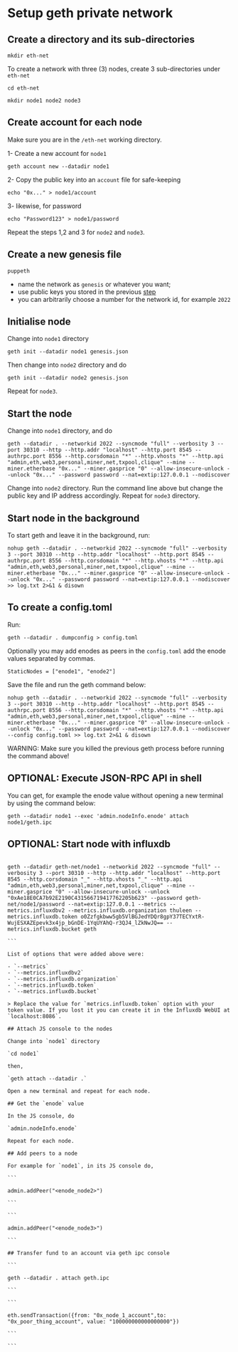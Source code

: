 # Setup geth private network

## Create a directory and its sub-directories

`mkdir eth-net`

To create a network with three (3) nodes, create 3 sub-directories under `eth-net`

`cd eth-net`

`mkdir node1 node2 node3`

## Create account for each node

Make sure you are in the `/eth-net` working directory.

1- Create a new account for `node1`

`geth account new --datadir node1`

2- Copy the public key into an `account` file for safe-keeping

`echo "0x..." > node1/account`

3- likewise, for password

`echo "Password123" > node1/password`

Repeat the steps 1,2 and 3 for `node2` and `node3`.

## Create a new genesis file

`puppeth`

- name the network as `genesis` or whatever you want;
- use public keys you stored in the previous [step](#create-account-for-each-node)
- you can arbitrarily choose a number for the network id, for example `2022`

## Initialise node

Change into `node1` directory

`geth init --datadir node1 genesis.json`

Then change into `node2` directory and do

`geth init --datadir node2 genesis.json`

Repeat for `node3`.

## Start the node

Change into `node1` directory, and do

```
geth --datadir . --networkid 2022 --syncmode "full" --verbosity 3 --port 30310 --http --http.addr "localhost" --http.port 8545 --authrpc.port 8556 --http.corsdomain "*" --http.vhosts "*" --http.api "admin,eth,web3,personal,miner,net,txpool,clique" --mine --miner.etherbase "0x..." --miner.gasprice "0" --allow-insecure-unlock --unlock "0x..." --password password --nat=extip:127.0.0.1 --nodiscover
```

Change into `node2` directory. Run the command line above but change the public key and IP address accordingly. Repeat for `node3` directory.

## Start node in the background

To start geth and leave it in the background, run:

```
nohup geth --datadir . --networkid 2022 --syncmode "full" --verbosity 3 --port 30310 --http --http.addr "localhost" --http.port 8545 --authrpc.port 8556 --http.corsdomain "*" --http.vhosts "*" --http.api "admin,eth,web3,personal,miner,net,txpool,clique" --mine --miner.etherbase "0x..." --miner.gasprice "0" --allow-insecure-unlock --unlock "0x..." --password password --nat=extip:127.0.0.1 --nodiscover >> log.txt 2>&1 & disown
```

## To create a config.toml

Run:

```
geth --datadir . dumpconfig > config.toml
```

Optionally you may add enodes as peers in the `config.toml` add the enode values separated by commas.

```
StaticNodes = ["enode1", "enode2"]
```

Save the file and run the geth command below:

```
nohup geth --datadir . --networkid 2022 --syncmode "full" --verbosity 3 --port 30310 --http --http.addr "localhost" --http.port 8545 --authrpc.port 8556 --http.corsdomain "*" --http.vhosts "*" --http.api "admin,eth,web3,personal,miner,net,txpool,clique" --mine --miner.etherbase "0x..." --miner.gasprice "0" --allow-insecure-unlock --unlock "0x..." --password password --nat=extip:127.0.0.1 --nodiscover --config config.toml >> log.txt 2>&1 & disown
```

WARNING: Make sure you killed the previous geth process before running the command above!

## OPTIONAL: Execute JSON-RPC API in shell

You can get, for example the enode value without opening a new terminal by using the command below:

```
geth --datadir node1 --exec 'admin.nodeInfo.enode' attach node1/geth.ipc

```

## OPTIONAL: Start node with influxdb

````

geth --datadir geth-net/node1 --networkid 2022 --syncmode "full" --verbosity 3 --port 30310 --http --http.addr "localhost" --http.port 8545 --http.corsdomain "_" --http.vhosts "_" --http.api "admin,eth,web3,personal,miner,net,txpool,clique" --mine --miner.gasprice "0" --allow-insecure-unlock --unlock "0xAe18E0CA7b92E2190C431566719417762205b623" --password geth-net/node1/password --nat=extip:127.0.0.1 --metrics --metrics.influxdbv2 --metrics.influxdb.organization thuleen --metrics.influxdb.token o0Zzfgkbww5gb5VlBGJedYDQr8gpY37TECYxtR-WujESXAZEpevk3x4jp_bGnDE-1YqUYAhQ-r3QJ4_lZkNwJQ== --metrics.influxdb.bucket geth

```

List of options that were added above were:

- `--metrics`
- `--metrics.influxdbv2`
- `--metrics.influxdb.organization`
- `--metrics.influxdb.token`
- `--metrics.influxdb.bucket`

> Replace the value for `metrics.influxdb.token` option with your token value. If you lost it you can create it in the Influxdb WebUI at `localhost:8086`.

## Attach JS console to the nodes

Change into `node1` directory

`cd node1`

then,

`geth attach --datadir .`

Open a new terminal and repeat for each node.

## Get the `enode` value

In the JS console, do

`admin.nodeInfo.enode`

Repeat for each node.

## Add peers to a node

For example for `node1`, in its JS console do,

```

admin.addPeer("<enode_node2>")

```

```

admin.addPeer("<enode_node3>")

```

## Transfer fund to an account via geth ipc console

```

geth --datadir . attach geth.ipc

```

```

eth.sendTransaction({from: "0x_node_1_account",to: "0x_poor_thing_account", value: "100000000000000000"})

```

```
````
